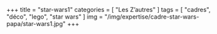 +++
title = "star-wars1"
categories = [ "Les Z’autres" ]
tags = [ "cadres", "déco", "lego", "star wars" ]
img = "/img/expertise/cadre-star-wars-papa/star-wars1.jpg"
+++